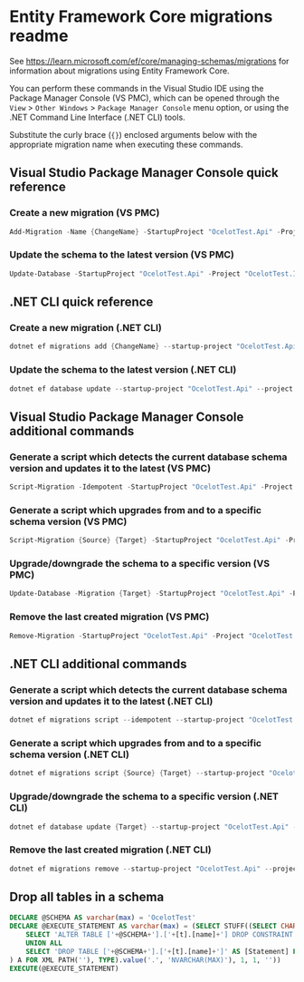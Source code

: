 # Entity Framework Core migrations readme

See <https://learn.microsoft.com/ef/core/managing-schemas/migrations> for information about migrations
using Entity Framework Core.

You can perform these commands in the Visual Studio IDE using the Package Manager Console (VS PMC), which can
be opened through the `View` > `Other Windows` > `Package Manager Console` menu option, or using the .NET
Command Line Interface (.NET CLI) tools.

Substitute the curly brace (`{}`) enclosed arguments below with the appropriate migration name when
executing these commands.

## Visual Studio Package Manager Console quick reference

### Create a new migration (VS PMC)

```powershell
Add-Migration -Name {ChangeName} -StartupProject "OcelotTest.Api" -Project "OcelotTest.Infrastructure"
```

### Update the schema to the latest version (VS PMC)

```powershell
Update-Database -StartupProject "OcelotTest.Api" -Project "OcelotTest.Infrastructure"
```

## .NET CLI quick reference

### Create a new migration (.NET CLI)

```powershell
dotnet ef migrations add {ChangeName} --startup-project "OcelotTest.Api" --project "OcelotTest.Infrastructure"
```

### Update the schema to the latest version (.NET CLI)

```powershell
dotnet ef database update --startup-project "OcelotTest.Api" --project "OcelotTest.Infrastructure"
```

## Visual Studio Package Manager Console additional commands

### Generate a script which detects the current database schema version and updates it to the latest (VS PMC)

```powershell
Script-Migration -Idempotent -StartupProject "OcelotTest.Api" -Project "OcelotTest.Infrastructure"
```

### Generate a script which upgrades from and to a specific schema version (VS PMC)

```powershell
Script-Migration {Source} {Target} -StartupProject "OcelotTest.Api" -Project "OcelotTest.Infrastructure"
```

### Upgrade/downgrade the schema to a specific version (VS PMC)

```powershell
Update-Database -Migration {Target} -StartupProject "OcelotTest.Api" -Project "OcelotTest.Infrastructure"
```

### Remove the last created migration (VS PMC)

```powershell
Remove-Migration -StartupProject "OcelotTest.Api" -Project "OcelotTest.Infrastructure"
```

## .NET CLI additional commands

### Generate a script which detects the current database schema version and updates it to the latest (.NET CLI)

```powershell
dotnet ef migrations script --idempotent --startup-project "OcelotTest.Api" --project "OcelotTest.Infrastructure"
```

### Generate a script which upgrades from and to a specific schema version (.NET CLI)

```powershell
dotnet ef migrations script {Source} {Target} --startup-project "OcelotTest.Api" --project "OcelotTest.Infrastructure"
```

### Upgrade/downgrade the schema to a specific version (.NET CLI)

```powershell
dotnet ef database update {Target} --startup-project "OcelotTest.Api" --project "OcelotTest.Infrastructure"
```

### Remove the last created migration (.NET CLI)

```powershell
dotnet ef migrations remove --startup-project "OcelotTest.Api" --project "OcelotTest.Infrastructure"
```

## Drop all tables in a schema

```sql
DECLARE @SCHEMA AS varchar(max) = 'OcelotTest'
DECLARE @EXECUTE_STATEMENT AS varchar(max) = (SELECT STUFF((SELECT CHAR(13) + CHAR(10) + [Statement] FROM (
    SELECT 'ALTER TABLE ['+@SCHEMA+'].['+[t].[name]+'] DROP CONSTRAINT ['+[fk].[name]+']' AS [Statement] FROM [sys].[foreign_keys] AS [fk] INNER JOIN [sys].[tables] AS [t] ON [t].[object_id] = [fk].[parent_object_id] INNER JOIN [sys].[schemas] AS [s] ON [s].[schema_id] = [t].[schema_id] WHERE [s].[name] = @SCHEMA
    UNION ALL
    SELECT 'DROP TABLE ['+@SCHEMA+'].['+[t].[name]+']' AS [Statement] FROM [sys].[tables] AS [t] INNER JOIN [sys].[schemas] AS [s] ON [s].[schema_id] = [t].[schema_id] WHERE [s].[name] = @SCHEMA
) A FOR XML PATH(''), TYPE).value('.', 'NVARCHAR(MAX)'), 1, 1, ''))
EXECUTE(@EXECUTE_STATEMENT)
```
